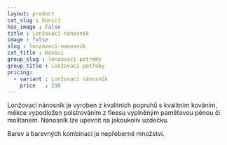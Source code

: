 ```yaml
---
layout: product
cat_slug : konici
has_image : False
title : Lonžovací nánosník
image : false
slug : lonzovaci-nanosnik
cat_title : Koníci
group_slug : lonzovaci-potreby
group_title : Lonžovací potřeby
pricing:
  - variant : Lonžovací nánosník
    price   : 290
---
```


Lonžovací nánosník je vyroben z kvalitních popruhů s kvalitním kováním, měkce vypodložen polstrováním z fleesu vyplněným paměťovou pěnou či molitanem.
Nánosník lze upevnit na jakoukoliv uzdečku.

Barev a barevných kombinací je nepřeberné množství.

